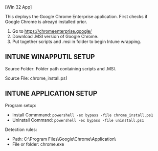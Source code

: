 [Win 32 App]

This deploys the Google Chrome Enterprise application. First checks if Google Chrome is alreayd installed prior.   
1. Go to https://chromeenterprise.google/ 
2. Download .MSI version of Google Chrome. 
3. Put together scripts and .msi in folder to begin Intune wrapping.

**INTUNE WINAPPUTIL SETUP**
---------------------
Source Folder: Folder path containing scripts and .MSI. 

Source File: chrome_install.ps1

**INTUNE APPLICATION SETUP**
----------------------------
Program setup:
- Install Commmand: ```powershell -ex bypass -file chrome_install.ps1```
- Uninstall Command: ```powershell -ex bypass -file uninstall.ps1``` 

Detection rules:
- Path: C:\Program Files\Google\Chrome\Application\
- File or folder: chrome.exe




